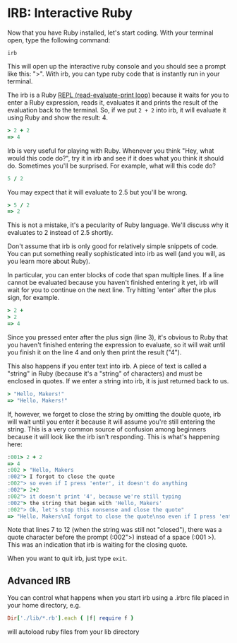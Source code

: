 # IRB: Interactive Ruby

Now that you have Ruby installed, let's start coding. With your terminal open, type the following command:

````
irb
````

This will open up the interactive ruby console and you should see a prompt like this: ">". With irb, you can type ruby code that is instantly run in your terminal.

The irb is a Ruby [REPL (read-evaluate-print loop)](http://en.wikipedia.org/wiki/Read–eval–print_loop) because it waits for you to enter a Ruby expression, reads it, evaluates it and prints the result of the evaluation back to the terminal. So, if we put `2 + 2` into irb, it will evaluate it using Ruby and show the result: 4.

````ruby
> 2 + 2
=> 4
````

Irb is very useful for playing with Ruby. Whenever you think "Hey, what would this code do?", try it in irb and see if it does what you think it should do. Sometimes you'll be surprised. For example, what will this code do?

````ruby
5 / 2
````

You may expect that it will evaluate to 2.5 but you'll be wrong.

````ruby
> 5 / 2
=> 2
````

This is not a mistake, it's a pecularity of Ruby language. We'll discuss why it evaluates to 2 instead of 2.5 shortly.

Don't assume that irb is only good for relatively simple snippets of code. You can put something really sophisticated into irb as well (and you will, as you learn more about Ruby).

In particular, you can enter blocks of code that span multiple lines. If a line cannot be evaluated because you haven't finished entering it yet, irb will wait for you to continue on the next line. Try hitting 'enter' after the plus sign, for example.

````ruby
> 2 +
> 2
=> 4
````

Since you pressed enter after the plus sign (line 3), it's obvious to Ruby that you haven't finished entering the expression to evaluate, so it will wait until you finish it on the line 4 and only then print the result ("4").

This also happens if you enter text into irb. A piece of text is called a "string" in Ruby (because it's a "string" of characters) and must be enclosed in quotes. If we enter a string into irb, it is just returned back to us.

````ruby
> "Hello, Makers!"
=> "Hello, Makers!"
````

If, however, we forget to close the string by omitting the double quote, irb will wait until you enter it because it will assume you're still entering the string. This is a very common source of confusion among beginners because it will look like the irb isn't responding. This is what's happening here:

````ruby
:001> 2 + 2
=> 4
:002 > "Hello, Makers
:002"> I forgot to close the quote
:002"> so even if I press 'enter', it doesn't do anything
:002"> 2+2
:002"> it doesn't print '4', because we're still typing
:002"> the string that began with 'Hello, Makers'
:002"> Ok, let's stop this nonsense and close the quote"
=> "Hello, Makers\nI forgot to close the quote\nso even if I press 'enter', it doesn't do anything\n2+2\nit doesn't print '4', because we're still typing\nthe string that began with 'Hello, Makers'\nOk, let's stop this nonsense and close the quote"
````

Note that lines 7 to 12 (when the string was still not "closed"), there was a quote character before the prompt (:002">) instead of a space (:001 >). This was an indication that irb is waiting for the closing quote.

When you want to quit irb, just type `exit`.

Advanced IRB
------------

You can control what happens when you start irb using a .irbrc file placed in your home directory, e.g.

```ruby
Dir['./lib/*.rb'].each { |f| require f }
```

will autoload ruby files from your lib directory
